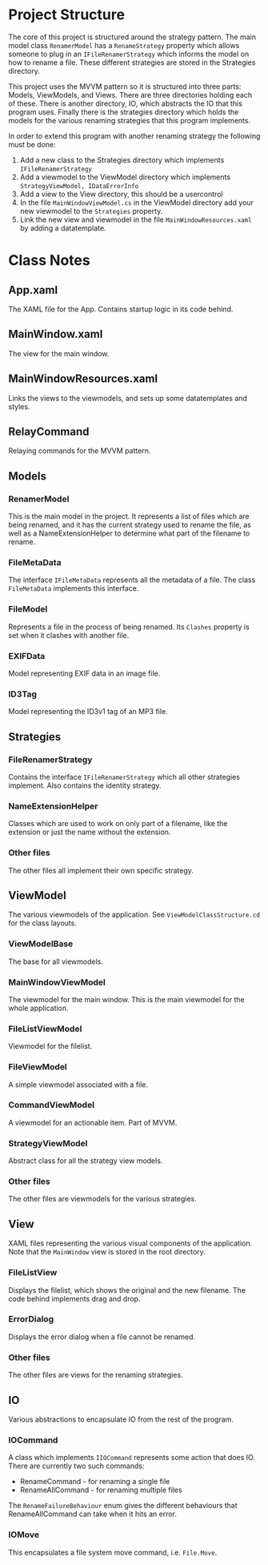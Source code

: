 ﻿# Project Structure

The core of this project is structured around the strategy pattern.  The main model class `RenamerModel`
has a `RenameStrategy` property which allows someone to plug in an `IFileRenamerStrategy` which informs
the model on how to rename a file.  These different strategies are stored in the Strategies directory.

This project uses the MVVM pattern so it is structured into three parts: Models, ViewModels, and Views.
There are three directories holding each of these.  There is another directory, IO, which abstracts
the IO that this program uses.  Finally there is the strategies directory which holds the models
for the various renaming strategies that this program implements.

In order to extend this program with another renaming strategy the following must be done:
1. Add a new class to the Strategies directory which implements `IFileRenamerStrategy`
2. Add a viewmodel to the ViewModel directory which implements `StrategyViewModel, IDataErrorInfo`
3. Add a view to the View directory, this should be a usercontrol
4. In the file `MainWindowViewModel.cs` in the ViewModel directory add your new viewmodel to the `Strategies` property.
5. Link the new view and viewmodel in the file `MainWindowResources.xaml` by adding a datatemplate.


# Class Notes

## App.xaml

The XAML file for the App.  Contains startup logic in its code behind.

## MainWindow.xaml

The view for the main window.

## MainWindowResources.xaml

Links the views to the viewmodels, and sets up some datatemplates and styles.

## RelayCommand

Relaying commands for the MVVM pattern.

## Models

### RenamerModel

This is the main model in the project.  It represents a list of files which are being renamed,
and it has the current strategy used to rename the file, as well as a NameExtensionHelper to
determine what part of the filename to rename.

### FileMetaData

The interface `IFileMetaData` represents all the metadata of a file.
The class `FileMetaData` implements this interface.

### FileModel

Represents a file in the process of being renamed.  Its `Clashes` property is set when it
clashes with another file.

### EXIFData

Model representing EXIF data in an image file.

### ID3Tag

Model representing the ID3v1 tag of an MP3 file.

## Strategies

### FileRenamerStrategy

Contains the interface `IFileRenamerStrategy` which all other strategies implement.  Also contains
the identity strategy.

### NameExtensionHelper

Classes which are used to work on only part of a filename, like the extension or just the name without
the extension.

### Other files

The other files all implement their own specific strategy.

## ViewModel

The various viewmodels of the application.  See `ViewModelClassStructure.cd` for the class layouts.

### ViewModelBase

The base for all viewmodels.

### MainWindowViewModel

The viewmodel for the main window.  This is the main viewmodel for the whole application.

### FileListViewModel

Viewmodel for the filelist.

### FileViewModel

A simple viewmodel associated with a file.

### CommandViewModel

A viewmodel for an actionable item.  Part of MVVM.

### StrategyViewModel

Abstract class for all the strategy view models.

### Other files

The other files are viewmodels for the various strategies.

## View

XAML files representing the various visual components of the application.  Note that the `MainWindow` view is
stored in the root directory.

### FileListView

Displays the filelist, which shows the original and the new filename.  The code behind implements drag and drop.

### ErrorDialog

Displays the error dialog when a file cannot be renamed.

### Other files

The other files are views for the renaming strategies.

## IO

Various abstractions to encapsulate IO from the rest of the program.

### IOCommand

A class which implements `IIOCommand` represents some action that does IO.  There are currently two such commands:
* RenameCommand    - for renaming a single file
* RenameAllCommand - for renaming multiple files

The `RenameFailureBehaviour` enum gives the different behaviours that RenameAllCommand can take when it hits an error.

### IOMove

This encapsulates a file system move command, i.e. `File.Move`.